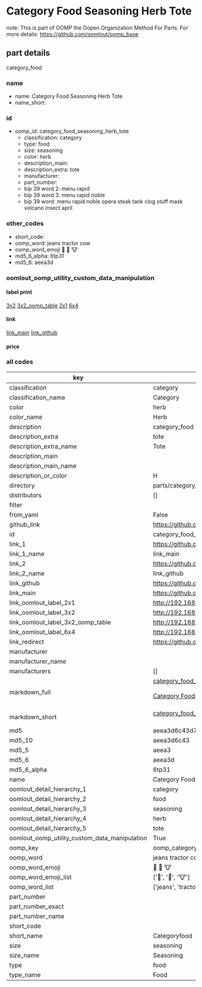 # Category Food Seasoning Herb Tote  

note: This is part of OOMP the Oopen Organization Method For Parts. For more details: https://github.com/oomlout/oomp_base

##  part details
  



category_food



### name
* name: Category Food Seasoning Herb Tote
* name_short: 
### id
* oomp_id: category_food_seasoning_herb_tote
  * classification: category
  * type: food
  * size: seasoning
  * color: herb
  * description_main: 
  * description_extra: tote
  * manufacturer: 
  * part_number: 
  * bip 39 word 2: menu rapid
  * bip 39 word 3: menu rapid noble
  * bip 39 word: menu rapid noble opera steak tank clog stuff mask volcano insect april

### other_codes
* short_code: 
* oomp_word: jeans tractor cow
* oomp_word_emoji :jeans: :tractor: :cow:
* md5_6_alpha: 6tp31
* md5_6: aeea3d






### oomlout_oomp_utility_custom_data_manipulation
#### label print
[3x2](http://192.168.1.245:1112/?label=oomp%206tp31)
[3x2_oomp_table](http://192.168.1.108:1112/?label=oomp%206tp31)
[2x1](http://192.168.1.242:1112/?label=oomp%206tp31)
[6x4](http://192.168.1.55:1112/?label=oomp%206tp31)    

#### link

[link_main](https://github.com/oomlout/oomlout_oomp_version_1_messy/tree/main/parts/category_food_seasoning_herb_tote) [link_github](https://github.com/oomlout/oomlout_oomp_version_1_messy/tree/main/parts/category_food_seasoning_herb_tote)                             

#### price







### all codes 
| key | value |  
| --- | --- |  
| classification | category |  
| classification_name | Category |  
| color | herb |  
| color_name | Herb |  
| description | category_food |  
| description_extra | tote |  
| description_extra_name | Tote |  
| description_main |  |  
| description_main_name |  |  
| description_or_color | H  |  
| directory | parts/category_food_seasoning_herb_tote |  
| distributors | [] |  
| filter |  |  
| from_yaml | False |  
| github_link | https://github.com/oomlout/oomlout_oomp_part_src/tree/main/parts/category_food_seasoning_herb_tote |  
| id | category_food_seasoning_herb_tote |  
| link_1 | https://github.com/oomlout/oomlout_oomp_version_1_messy/tree/main/parts/category_food_seasoning_herb_tote |  
| link_1_name | link_main |  
| link_2 | https://github.com/oomlout/oomlout_oomp_version_1_messy/tree/main/parts/category_food_seasoning_herb_tote |  
| link_2_name | link_github |  
| link_github | https://github.com/oomlout/oomlout_oomp_version_1_messy/tree/main/parts/category_food_seasoning_herb_tote |  
| link_main | https://github.com/oomlout/oomlout_oomp_version_1_messy/tree/main/parts/category_food_seasoning_herb_tote |  
| link_oomlout_label_2x1 | http://192.168.1.242:1112/?label=oomp%206tp31 |  
| link_oomlout_label_3x2 | http://192.168.1.245:1112/?label=oomp%206tp31 |  
| link_oomlout_label_3x2_oomp_table | http://192.168.1.108:1112/?label=oomp%206tp31 |  
| link_oomlout_label_6x4 | http://192.168.1.55:1112/?label=oomp%206tp31 |  
| link_redirect | https://github.com/oomlout/oomlout_oomp_version_1_messy/tree/main/parts/category_food_seasoning_herb_tote |  
| manufacturer |  |  
| manufacturer_name |  |  
| manufacturers | [] |  
| markdown_full | [category_food_seasoning_herb_tote](none)<br>[](none)<br>[Category Food Seasoning Herb Tote](none)<br><br> |  
| markdown_short | [category_food_seasoning_herb_tote](none)<br><br> |  
| md5 | aeea3d6c43d7857376ea89b52b6c7c59 |  
| md5_10 | aeea3d6c43 |  
| md5_5 | aeea3 |  
| md5_6 | aeea3d |  
| md5_6_alpha | 6tp31 |  
| name | Category Food Seasoning Herb Tote |  
| oomlout_detail_hierarchy_1 | category |  
| oomlout_detail_hierarchy_2 | food |  
| oomlout_detail_hierarchy_3 | seasoning |  
| oomlout_detail_hierarchy_4 | herb |  
| oomlout_detail_hierarchy_5 | tote |  
| oomlout_oomp_utility_custom_data_manipulation | True |  
| oomp_key | oomp_category_food_seasoning_herb_tote |  
| oomp_word | jeans tractor cow |  
| oomp_word_emoji | :jeans: :tractor: :cow: |  
| oomp_word_emoji_list | [':jeans:', ':tractor:', ':cow:'] |  
| oomp_word_list | ['jeans', 'tractor', 'cow'] |  
| part_number |  |  
| part_number_exact |  |  
| part_number_name |  |  
| short_code |  |  
| short_name | Categoryfood |  
| size | seasoning |  
| size_name | Seasoning |  
| type | food |  
| type_name | Food |  
